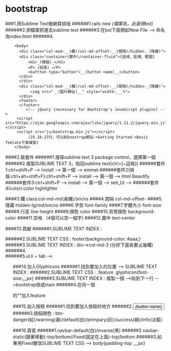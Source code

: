 # bootstrap
###1.用Sublime Text做網頁排版
######1.rails new _(檔案名，此是用bst)_
######2.把檔案抓進去sublime text
######3.在bst下面開起New File --> 命名為index.html
######4.<!DOCTYE html>
        <html lang="utf-8">
          <head>
            <title>_(title name)_</title>
        </head>
          
        <body>
          <div class="col-mod-__(欄)/col-md-offset-__(間隔)/hidden-_(隱藏)">
          <div class="container(置中)/container-fluid">[區域、區塊、範圍]
              <H1>_(標題)_</H1>
              <P>_(段落)_</P>
              <buttton type="button">__(button name)__</button>
          </div>
          </div>
          <div class="col-mod-__(欄)/col-md-offset-__(間隔)/hidden-_(隱藏)">
               <img src="__(圖片網址)__" style="width:___%">
          </div>
          <footer>
          </footer>
             <!-- jQuery (necessary for Bootstrap's JavaScript plugins) -->
  	     <script src="https://ajax.googleapis.com/ajax/libs/jquery/1.11.2/jquery.min.js"></script>
  	     <script src="js/bootstrap.min.js"></script>
  			  (25.26.27行，可以到boostrap網站->Getting Started->Basic Temlate下面複製)
        </body>
        

####2.裝套件
######1.搜尋sublime text 3 package control，選擇第一個
######2.複製SUBLIME TEXT 3，貼回sublime text(ctrl+[~這格])
######套件1:ctrl+shift+P --> install --> 第一個 --> emmet
######套件2(排版:ctrl+alt+shift+F):ctrl+shift+P --> install --> 第一個 --> html Beautify
######套件3:ctrl+shift+P --> install --> 第一個 --> seti_UI --> 
######套件4(color):color highlighter

####3.欄 class:col-md-md(桌機)/sm/xs
####4.間隔 col-md-offset-
####5.隱藏 hidden-lg/md/sm/xs
####6.字型 font-family
####7.字體大小 font-size
####8.行高 line-height
####9.顏色 color
####10.背景顏色 background-color
####11.空格 &nbsp; (4個可以空一個字)
####12.置中 text-center

####13.頁腳
######1.SUBLIME TEXT INDEX : <footer class=container-fluid>
######2.SUBLIME TEXT CSS : footer{background-color: #aaa;}
######3.SUBLIME TEXT INDEX : div-->col-md-3 (分好下面各要占幾欄)
######4.<div class=container>
######5.ul.li + tab --> <ul class="list-unstyled(沒有標記符號)/inline(並排)">

###14.加入Glyphicons
######1.找到要加入的位置 --> SUBLIME TEXT INDEX : <i class="glyphicon __(Boostrap->Components->選擇一個喜歡的)___"></i>
######2.SUBLIME TEXT CSS : .feature .glyphicon{font-sixe:__px}
######3.SUBLIME TEXT INDEX : 複製一個<link rel......> -->貼到下一行 -->bootstrap改成main
######4.在同一個<div>的""加入feature

###15.加入按鈕
######1.找到要加入按鈕的地方
######2.<button typo="button" class="btn btn-xs/sm/lg">_(button name)_</button>
######3.按鈕顏色 : btn-danger(紅)/warning(黃)/default(白)/primpary(灰)/success(綠)/info(淡藍)

###16.頁首
######1.navbar-default(白)/inverse(黑)
######2.navbar-static(跟著移動)-top/bottom//fixed(固定在上面)-top/bottom
######3.如果用Fixed要改SUBLIME TEXT CSS --> body{padding-top: __px}
